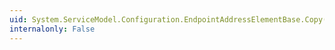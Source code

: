 ```yaml
---
uid: System.ServiceModel.Configuration.EndpointAddressElementBase.Copy(System.ServiceModel.Configuration.EndpointAddressElementBase)
internalonly: False
---
```

